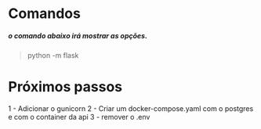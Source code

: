 # Comandos

##### o comando abaixo irá mostrar as opções.
>  python -m flask


# Próximos passos

1 - Adicionar o gunicorn
2 - Criar um docker-compose.yaml com o postgres e com o container da api
3 - remover o .env